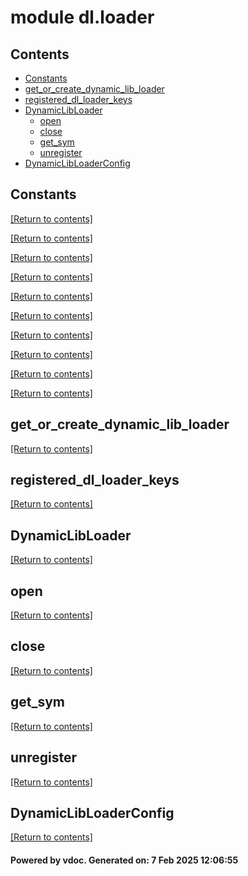 # module dl.loader


## Contents
- [Constants](#Constants)
- [get_or_create_dynamic_lib_loader](#get_or_create_dynamic_lib_loader)
- [registered_dl_loader_keys](#registered_dl_loader_keys)
- [DynamicLibLoader](#DynamicLibLoader)
  - [open](#open)
  - [close](#close)
  - [get_sym](#get_sym)
  - [unregister](#unregister)
- [DynamicLibLoaderConfig](#DynamicLibLoaderConfig)

## Constants
[[Return to contents]](#Contents)

[[Return to contents]](#Contents)

[[Return to contents]](#Contents)

[[Return to contents]](#Contents)

[[Return to contents]](#Contents)

[[Return to contents]](#Contents)

[[Return to contents]](#Contents)

[[Return to contents]](#Contents)

[[Return to contents]](#Contents)

[[Return to contents]](#Contents)

## get_or_create_dynamic_lib_loader
[[Return to contents]](#Contents)

## registered_dl_loader_keys
[[Return to contents]](#Contents)

## DynamicLibLoader
[[Return to contents]](#Contents)

## open
[[Return to contents]](#Contents)

## close
[[Return to contents]](#Contents)

## get_sym
[[Return to contents]](#Contents)

## unregister
[[Return to contents]](#Contents)

## DynamicLibLoaderConfig
[[Return to contents]](#Contents)

#### Powered by vdoc. Generated on: 7 Feb 2025 12:06:55
